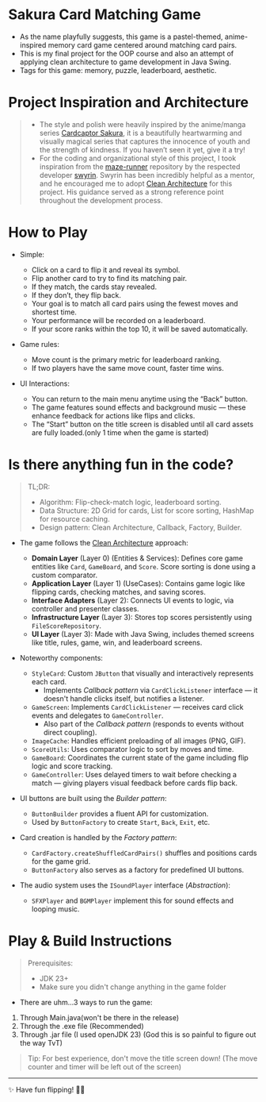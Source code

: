 # Sakura Card Matching Game

- As the name playfully suggests, this game is a pastel-themed, anime-inspired memory card game centered around matching card pairs.
- This is my final project for the OOP course and also an attempt of applying clean architecture to game development in Java Swing.
- Tags for this game: memory, puzzle, leaderboard, aesthetic.
# Project Inspiration and Architecture
> - The style and polish were heavily inspired by the anime/manga series [Cardcaptor Sakura](https://ccsakura.fandom.com/wiki/Cardcaptor_Sakura), it is a beautifully heartwarming and visually magical series that captures the innocence of youth and the strength of kindness. If you haven’t seen it yet, give it a try!
> - For the coding and organizational style of this project, I took inspiration from the [maze-runner](https://github.com/swyrin/maze-runner) repository by the respected developer [swyrin](https://github.com/swyrin). Swyrin has been incredibly helpful as a mentor, and he encouraged me to adopt [Clean Architecture](https://blog.cleancoder.com/uncle-bob/2012/08/13/the-clean-architecture.html) for this project. His guidance served as a strong reference point throughout the development process.

# How to Play

- Simple:
    - Click on a card to flip it and reveal its symbol.
    - Flip another card to try to find its matching pair.
    - If they match, the cards stay revealed.
    - If they don’t, they flip back.
    - Your goal is to match all card pairs using the fewest moves and shortest time.
    - Your performance will be recorded on a leaderboard.
    - If your score ranks within the top 10, it will be saved automatically.

- Game rules:
    - Move count is the primary metric for leaderboard ranking.
    - If two players have the same move count, faster time wins.

- UI Interactions:
    - You can return to the main menu anytime using the “Back” button.
    - The game features sound effects and background music — these enhance feedback for actions like flips and clicks.
    - The “Start” button on the title screen is disabled until all card assets are fully loaded.(only 1 time when the game is started)

# Is there anything fun in the code?

> TL;DR:
> - Algorithm: Flip-check-match logic, leaderboard sorting.
> - Data Structure: 2D Grid for cards, List for score sorting, HashMap for resource caching.
> - Design pattern: Clean Architecture, Callback, Factory, Builder.

- The game follows the [Clean Architecture](https://blog.cleancoder.com/uncle-bob/2012/08/13/the-clean-architecture.html) approach:
    - **Domain Layer** (Layer 0) (Entities & Services): Defines core game entities like `Card`, `GameBoard`, and `Score`. Score sorting is done using a custom comparator.
    - **Application Layer** (Layer 1) (UseCases): Contains game logic like flipping cards, checking matches, and saving scores.
    - **Interface Adapters** (Layer 2): Connects UI events to logic, via controller and presenter classes.
    - **Infrastructure Layer** (Layer 3): Stores top scores persistently using `FileScoreRepository`.
    - **UI Layer** (Layer 3): Made with Java Swing, includes themed screens like title, rules, game, win, and leaderboard screens.

- Noteworthy components:
    - `StyleCard`: Custom `JButton` that visually and interactively represents each card.  
      - Implements *Callback pattern* via `CardClickListener` interface — it doesn't handle clicks itself, but notifies a listener.
    - `GameScreen`: Implements `CardClickListener` — receives card click events and delegates to `GameController`.
      - Also part of the *Callback pattern* (responds to events without direct coupling).    
    - `ImageCache`: Handles efficient preloading of all images (PNG, GIF).
    - `ScoreUtils`: Uses comparator logic to sort by moves and time.
    - `GameBoard`: Coordinates the current state of the game including flip logic and score tracking.
    - `GameController`: Uses delayed timers to wait before checking a match — giving players visual feedback before cards flip back.

- UI buttons are built using the *Builder pattern*:
  - `ButtonBuilder` provides a fluent API for customization.
  - Used by `ButtonFactory` to create `Start`, `Back`, `Exit`, etc.

- Card creation is handled by the *Factory pattern*:
  - `CardFactory.createShuffledCardPairs()` shuffles and positions cards for the game grid.
  - `ButtonFactory` also serves as a factory for predefined UI buttons.

- The audio system uses the `ISoundPlayer` interface (*Abstraction*):
  - `SFXPlayer` and `BGMPlayer` implement this for sound effects and looping music.
# Play & Build Instructions

> Prerequisites:
> - JDK 23+
> - Make sure you didn't change anything in the game folder

- There are uhm...3 ways to run the game:
1. Through Main.java(won't be there in the release)
2. Through the .exe file (Recommended)
3. Through .jar file (I used openJDK 23) (God this is so painful to figure out the way TvT)

> Tip: For best experience, don't move the title screen down! (The move counter and timer will be left out of the screen)

---

✨ Have fun flipping! 🍡🌸
